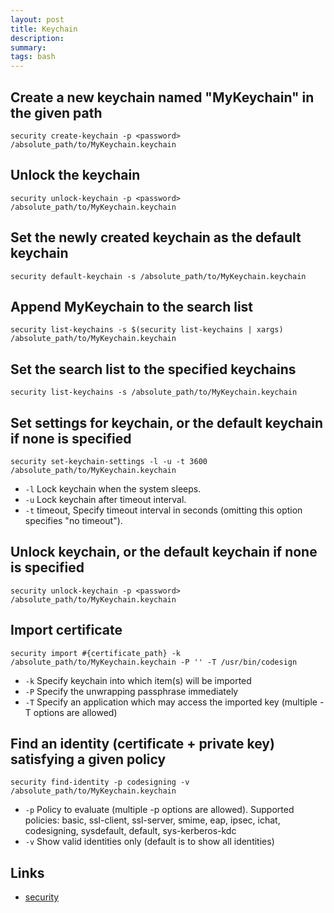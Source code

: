 ```yaml
---
layout: post
title: Keychain
description:
summary:
tags: bash
---
```


## Create a new keychain named "MyKeychain" in the given path

`security create-keychain -p <password> /absolute_path/to/MyKeychain.keychain`

## Unlock the keychain

`security unlock-keychain -p <password> /absolute_path/to/MyKeychain.keychain`

## Set the newly created keychain as the default keychain

`security default-keychain -s /absolute_path/to/MyKeychain.keychain`

## Append MyKeychain to the search list

`security list-keychains -s $(security list-keychains | xargs) /absolute_path/to/MyKeychain.keychain`

## Set the search list to the specified keychains

`security list-keychains -s /absolute_path/to/MyKeychain.keychain`

## Set settings for keychain, or the default keychain if none is specified

`security set-keychain-settings -l -u -t 3600 /absolute_path/to/MyKeychain.keychain`

- `-l` Lock keychain when the system sleeps.
- `-u` Lock keychain after timeout interval.
- `-t` timeout, Specify timeout interval in seconds (omitting this option specifies "no timeout").

## Unlock keychain, or the default keychain if none is specified

`security unlock-keychain -p <password> /absolute_path/to/MyKeychain.keychain`

## Import certificate

`security import #{certificate_path} -k /absolute_path/to/MyKeychain.keychain -P '' -T /usr/bin/codesign`

- `-k` Specify keychain into which item(s) will be imported
- `-P` Specify the unwrapping passphrase immediately
- `-T` Specify an application which may access the imported key (multiple -T options are allowed)

## Find an identity (certificate + private key) satisfying a given policy

`security find-identity -p codesigning -v /absolute_path/to/MyKeychain.keychain`

- `-p` Policy to evaluate (multiple -p options are allowed). Supported policies: basic, ssl-client, ssl-server, smime, eap, ipsec, ichat, codesigning, sysdefault, default, sys-kerberos-kdc
- `-v` Show valid identities only (default is to show all identities)

## Links

- [security](https://ss64.com/osx/security.html)
